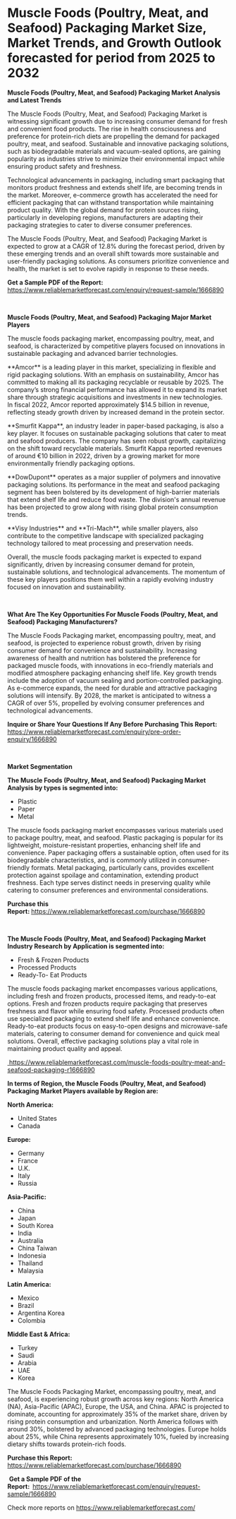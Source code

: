 <p><h1>Muscle Foods (Poultry, Meat, and Seafood) Packaging Market Size, Market Trends, and Growth Outlook forecasted for period from 2025 to 2032</h1></p><p><strong>Muscle Foods (Poultry, Meat, and Seafood) Packaging Market Analysis and Latest Trends</strong></p>
<p><p>The Muscle Foods (Poultry, Meat, and Seafood) Packaging Market is witnessing significant growth due to increasing consumer demand for fresh and convenient food products. The rise in health consciousness and preference for protein-rich diets are propelling the demand for packaged poultry, meat, and seafood. Sustainable and innovative packaging solutions, such as biodegradable materials and vacuum-sealed options, are gaining popularity as industries strive to minimize their environmental impact while ensuring product safety and freshness.</p><p>Technological advancements in packaging, including smart packaging that monitors product freshness and extends shelf life, are becoming trends in the market. Moreover, e-commerce growth has accelerated the need for efficient packaging that can withstand transportation while maintaining product quality. With the global demand for protein sources rising, particularly in developing regions, manufacturers are adapting their packaging strategies to cater to diverse consumer preferences.</p><p>The Muscle Foods (Poultry, Meat, and Seafood) Packaging Market is expected to grow at a CAGR of 12.8% during the forecast period, driven by these emerging trends and an overall shift towards more sustainable and user-friendly packaging solutions. As consumers prioritize convenience and health, the market is set to evolve rapidly in response to these needs.</p></p>
<p><strong>Get a Sample PDF of the Report:&nbsp;</strong> <a href="https://www.reliablemarketforecast.com/enquiry/request-sample/1666890?utm_campaign=2736&utm_medium=2&utm_source=Github&utm_content=ia&utm_term=02042025&utm_id=muscle-foods-poultry-meat-and-seafood-packaging">https://www.reliablemarketforecast.com/enquiry/request-sample/1666890</a></p>
<p>&nbsp;</p>
<p><strong>Muscle Foods (Poultry, Meat, and Seafood) Packaging Major Market Players</strong></p>
<p><p>The muscle foods packaging market, encompassing poultry, meat, and seafood, is characterized by competitive players focused on innovations in sustainable packaging and advanced barrier technologies.</p><p>**Amcor** is a leading player in this market, specializing in flexible and rigid packaging solutions. With an emphasis on sustainability, Amcor has committed to making all its packaging recyclable or reusable by 2025. The company’s strong financial performance has allowed it to expand its market share through strategic acquisitions and investments in new technologies. In fiscal 2022, Amcor reported approximately $14.5 billion in revenue, reflecting steady growth driven by increased demand in the protein sector.</p><p>**Smurfit Kappa**, an industry leader in paper-based packaging, is also a key player. It focuses on sustainable packaging solutions that cater to meat and seafood producers. The company has seen robust growth, capitalizing on the shift toward recyclable materials. Smurfit Kappa reported revenues of around €10 billion in 2022, driven by a growing market for more environmentally friendly packaging options.</p><p>**DowDupont** operates as a major supplier of polymers and innovative packaging solutions. Its performance in the meat and seafood packaging segment has been bolstered by its development of high-barrier materials that extend shelf life and reduce food waste. The division's annual revenue has been projected to grow along with rising global protein consumption trends.</p><p>**Visy Industries** and **Tri-Mach**, while smaller players, also contribute to the competitive landscape with specialized packaging technology tailored to meat processing and preservation needs.</p><p>Overall, the muscle foods packaging market is expected to expand significantly, driven by increasing consumer demand for protein, sustainable solutions, and technological advancements. The momentum of these key players positions them well within a rapidly evolving industry focused on innovation and sustainability.</p></p>
<p>&nbsp;</p>
<p><strong>What Are The Key Opportunities For Muscle Foods (Poultry, Meat, and Seafood) Packaging Manufacturers?</strong></p>
<p><p>The Muscle Foods Packaging market, encompassing poultry, meat, and seafood, is projected to experience robust growth, driven by rising consumer demand for convenience and sustainability. Increasing awareness of health and nutrition has bolstered the preference for packaged muscle foods, with innovations in eco-friendly materials and modified atmosphere packaging enhancing shelf life. Key growth trends include the adoption of vacuum sealing and portion-controlled packaging. As e-commerce expands, the need for durable and attractive packaging solutions will intensify. By 2028, the market is anticipated to witness a CAGR of over 5%, propelled by evolving consumer preferences and technological advancements.</p></p>
<p><strong>Inquire or Share Your Questions If Any Before Purchasing This Report:</strong> <a href="https://www.reliablemarketforecast.com/enquiry/pre-order-enquiry/1666890?utm_campaign=2736&utm_medium=2&utm_source=Github&utm_content=ia&utm_term=02042025&utm_id=muscle-foods-poultry-meat-and-seafood-packaging">https://www.reliablemarketforecast.com/enquiry/pre-order-enquiry/1666890</a></p>
<p>&nbsp;</p>
<p><strong>Market Segmentation</strong></p>
<p><strong>The Muscle Foods (Poultry, Meat, and Seafood) Packaging Market Analysis by types is segmented into:</strong></p>
<p><ul><li>Plastic</li><li>Paper</li><li>Metal</li></ul></p>
<p><p>The muscle foods packaging market encompasses various materials used to package poultry, meat, and seafood. Plastic packaging is popular for its lightweight, moisture-resistant properties, enhancing shelf life and convenience. Paper packaging offers a sustainable option, often used for its biodegradable characteristics, and is commonly utilized in consumer-friendly formats. Metal packaging, particularly cans, provides excellent protection against spoilage and contamination, extending product freshness. Each type serves distinct needs in preserving quality while catering to consumer preferences and environmental considerations.</p></p>
<p><strong>Purchase this Report:&nbsp;</strong><a href="https://www.reliablemarketforecast.com/purchase/1666890?utm_campaign=2736&utm_medium=2&utm_source=Github&utm_content=ia&utm_term=02042025&utm_id=muscle-foods-poultry-meat-and-seafood-packaging">https://www.reliablemarketforecast.com/purchase/1666890</a></p>
<p>&nbsp;</p>
<p><strong>The Muscle Foods (Poultry, Meat, and Seafood) Packaging Market Industry Research by Application is segmented into:</strong></p>
<p><ul><li>Fresh & Frozen Products</li><li>Processed Products</li><li>Ready-To- Eat Products</li></ul></p>
<p><p>The muscle foods packaging market encompasses various applications, including fresh and frozen products, processed items, and ready-to-eat options. Fresh and frozen products require packaging that preserves freshness and flavor while ensuring food safety. Processed products often use specialized packaging to extend shelf life and enhance convenience. Ready-to-eat products focus on easy-to-open designs and microwave-safe materials, catering to consumer demand for convenience and quick meal solutions. Overall, effective packaging solutions play a vital role in maintaining product quality and appeal.</p></p>
<p><a href="https://www.reliablemarketforecast.com/muscle-foods-poultry-meat-and-seafood-packaging-r1666890?utm_campaign=2736&utm_medium=2&utm_source=Github&utm_content=ia&utm_term=02042025&utm_id=muscle-foods-poultry-meat-and-seafood-packaging">&nbsp;https://www.reliablemarketforecast.com/muscle-foods-poultry-meat-and-seafood-packaging-r1666890</a></p>
<p><strong>In terms of Region, the Muscle Foods (Poultry, Meat, and Seafood) Packaging Market Players available by Region are:</strong></p>
<p>
    <p> <strong> North America: </strong>
        <ul>
            <li>United States</li>
            <li>Canada</li>
        </ul>
        </p> 
    <p> <strong> Europe: </strong>
        <ul>
            <li>Germany</li>
            <li>France</li>
            <li>U.K.</li>
            <li>Italy</li>
            <li>Russia</li>
        </ul>
        </p> 
    <p> <strong> Asia-Pacific: </strong>
        <ul>
            <li>China</li>
            <li>Japan</li>
            <li>South Korea</li>
            <li>India</li>
            <li>Australia</li>
            <li>China Taiwan</li>
            <li>Indonesia</li>
            <li>Thailand</li>
            <li>Malaysia</li>
        </ul>
        </p> 
    <p> <strong> Latin America: </strong>
        <ul>
            <li>Mexico</li>
            <li>Brazil</li>
            <li>Argentina Korea</li>
            <li>Colombia</li>
        </ul>
        </p> 
    <p> <strong> Middle East & Africa: </strong>
        <ul>
            <li>Turkey</li>
            <li>Saudi</li>
            <li>Arabia</li>
            <li>UAE</li>
            <li>Korea</li>
        </ul>
    </p>
    </p>
<p><p>The Muscle Foods Packaging Market, encompassing poultry, meat, and seafood, is experiencing robust growth across key regions: North America (NA), Asia-Pacific (APAC), Europe, the USA, and China. APAC is projected to dominate, accounting for approximately 35% of the market share, driven by rising protein consumption and urbanization. North America follows with around 30%, bolstered by advanced packaging technologies. Europe holds about 25%, while China represents approximately 10%, fueled by increasing dietary shifts towards protein-rich foods.</p></p>
<p><strong>Purchase this Report: </strong><a href="https://www.reliablemarketforecast.com/purchase/1666890?utm_campaign=2736&utm_medium=2&utm_source=Github&utm_content=ia&utm_term=02042025&utm_id=muscle-foods-poultry-meat-and-seafood-packaging">https://www.reliablemarketforecast.com/purchase/1666890</a></p>
<p>&nbsp;<strong>Get a Sample PDF of the Report:&nbsp;&nbsp;</strong><a href="https://www.reliablemarketforecast.com/enquiry/request-sample/1666890?utm_campaign=2736&utm_medium=2&utm_source=Github&utm_content=ia&utm_term=02042025&utm_id=muscle-foods-poultry-meat-and-seafood-packaging">https://www.reliablemarketforecast.com/enquiry/request-sample/1666890</a></p>
<p><strong></strong></p>
<p>Check more reports on <a href="https://www.reliablemarketforecast.com/?utm_campaign=2736&utm_medium=2&utm_source=Github&utm_content=ia&utm_term=02042025&utm_id=muscle-foods-poultry-meat-and-seafood-packaging">https://www.reliablemarketforecast.com/</a></p>